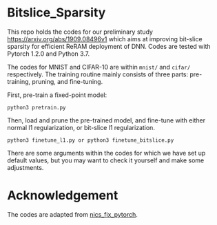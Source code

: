 # Bitslice_Sparsity
This repo holds the codes for our preliminary study https://arxiv.org/abs/1909.08496v1 which aims at improving bit-slice sparsity for efficient ReRAM deployment of DNN. Codes are tested with Pytorch 1.2.0 and Python 3.7.

The codes for MNIST and CIFAR-10 are within `mnist/` and `cifar/` respectively. The training routine mainly consists of three parts: pre-training, pruning, and fine-tuning.

First, pre-train a fixed-point model:
```
python3 pretrain.py
```
Then, load and prune the pre-trained model, and fine-tune with either normal l1 regularization, or bit-slice l1 regularization.
```
python3 finetune_l1.py or python3 finetune_bitslice.py
```
There are some arguments within the codes for which we have set up default values, but you may want to check it yourself and make some adjustments.

# Acknowledgement
The codes are adapted from [nics_fix_pytorch](https://github.com/walkerning/nics_fix_pytorch).
